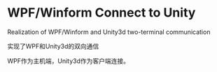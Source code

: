 # WPF/Winform Connect to Unity
Realization of WPF/Winform and Unity3d two-terminal communication

实现了WPF和Unity3d的双向通信

WPF作为主机端，Unity3d作为客户端连接。

